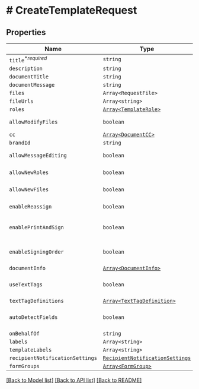 # # CreateTemplateRequest



## Properties

Name | Type | Description | Notes
------------ | ------------- | ------------- | -------------
| `title`<sup>*_required_</sup> | ```string``` |   |  |
| `description` | ```string``` |   |  |
| `documentTitle` | ```string``` |   |  |
| `documentMessage` | ```string``` |   |  |
| `files` | ```Array<RequestFile>``` |   |  |
| `fileUrls` | ```Array<string>``` |   |  |
| `roles` | [```Array<TemplateRole>```](TemplateRole.md) |   |  |
| `allowModifyFiles` | ```boolean``` |   |  [default to true] |
| `cc` | [```Array<DocumentCC>```](DocumentCC.md) |   |  |
| `brandId` | ```string``` |   |  |
| `allowMessageEditing` | ```boolean``` |   |  [default to true] |
| `allowNewRoles` | ```boolean``` |   |  [default to true] |
| `allowNewFiles` | ```boolean``` |   |  [default to true] |
| `enableReassign` | ```boolean``` |   |  [default to true] |
| `enablePrintAndSign` | ```boolean``` |   |  [default to false] |
| `enableSigningOrder` | ```boolean``` |   |  [default to false] |
| `documentInfo` | [```Array<DocumentInfo>```](DocumentInfo.md) |   |  |
| `useTextTags` | ```boolean``` |   |  [default to false] |
| `textTagDefinitions` | [```Array<TextTagDefinition>```](TextTagDefinition.md) |   |  |
| `autoDetectFields` | ```boolean``` |   |  [default to false] |
| `onBehalfOf` | ```string``` |   |  |
| `labels` | ```Array<string>``` |   |  |
| `templateLabels` | ```Array<string>``` |   |  |
| `recipientNotificationSettings` | [```RecipientNotificationSettings```](RecipientNotificationSettings.md) |   |  |
| `formGroups` | [```Array<FormGroup>```](FormGroup.md) |   |  |

[[Back to Model list]](../README.md#models) [[Back to API list]](../README.md#api-endpoints) [[Back to README]](../README.md)
